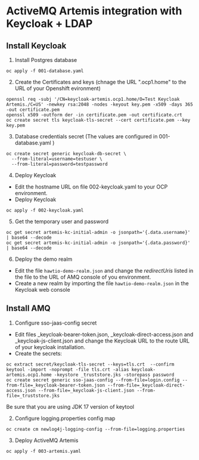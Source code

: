 # ActiveMQ Artemis integration with Keycloak + LDAP

## Install Keycloak

1. Install Postgres database

~~~
oc apply -f 001-database.yaml
~~~

2. Create the Certificates and keys (chnage the URL ".ocp1.home" to the URL of your Openshift evironment)

~~~
openssl req -subj '/CN=keycloak-artemis.ocp1.home/O=Test Keycloak Artemis./C=US' -newkey rsa:2048 -nodes -keyout key.pem -x509 -days 365 -out certificate.pem
openssl x509 -outform der -in certificate.pem -out certificate.crt
oc create secret tls keycloak-tls-secret --cert certificate.pem --key key.pem
~~~

3. Database credentials secret (The values are configured in 001-database.yaml )

~~~
oc create secret generic keycloak-db-secret \
  --from-literal=username=testuser \
  --from-literal=password=testpassword
~~~

4. Deploy Keycloak

- Edit the hostname URL on file 002-keycloak.yaml to your OCP environment. 
- Deploy Keycloak 
~~~
oc apply -f 002-keycloak.yaml
~~~

5. Get the temporary user and password

~~~
oc get secret artemis-kc-initial-admin -o jsonpath='{.data.username}' | base64 --decode
oc get secret artemis-kc-initial-admin -o jsonpath='{.data.password}' | base64 --decode
~~~

6. Deploy the demo realm

- Edit the file `hawtio-demo-realm.json` and change the *redirectUris* listed in the file to the URL of AMQ console of you environment. 
- Create a new realm by importing the file `hawtio-demo-realm.json` in the Keycloak web console 

## Install AMQ


1. Configure sso-jaas-config secret 

- Edit files _keycloak-bearer-token.json, _keycloak-direct-access.json and _keycloak-js-client.json and change the Keycloak URL to the route URL of your keycloak installation. 
- Create the secrets:
~~~
oc extract secret/keycloak-tls-secret --keys=tls.crt  --confirm
keytool -import -noprompt -file tls.crt -alias keycloak-artemis.ocp1.home -keystore _truststore.jks -storepass password
oc create secret generic sso-jaas-config --from-file=login.config --from-file=_keycloak-bearer-token.json --from-file=_keycloak-direct-access.json --from-file=_keycloak-js-client.json --from-file=_truststore.jks
~~~
Be sure that you are using JDK 17 version of keytool

2. Configure logging.properties config map

~~~
oc create cm newlog4j-logging-config --from-file=logging.properties
~~~

3. Deploy ActiveMQ Artemis 

~~~
oc apply -f 003-artemis.yaml
~~~